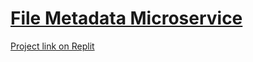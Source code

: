 # [File Metadata Microservice](https://www.freecodecamp.org/learn/apis-and-microservices/apis-and-microservices-projects/file-metadata-microservice)

[Project link on Replit](https://replit.com/@rolandsankara/boilerplate-project-filemetadata#server.js)

